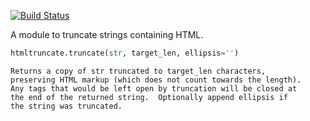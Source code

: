 [![Build Status](https://travis-ci.org/eentzel/htmltruncate.py.png)](https://travis-ci.org/eentzel/htmltruncate.py)

A module to truncate strings containing HTML.

```python
htmltruncate.truncate(str, target_len, ellipsis='')
```
    Returns a copy of str truncated to target_len characters,
    preserving HTML markup (which does not count towards the length).
    Any tags that would be left open by truncation will be closed at
    the end of the returned string.  Optionally append ellipsis if
    the string was truncated.
